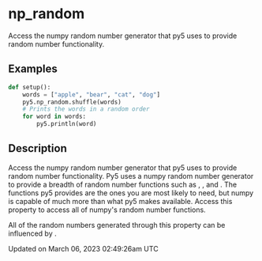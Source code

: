 # np_random

Access the numpy random number generator that py5 uses to provide random number functionality.

## Examples

<div class="example-table">

<div class="example-row"><div class="example-cell-image">

</div><div class="example-cell-code">

```python
def setup():
    words = ["apple", "bear", "cat", "dog"]
    py5.np_random.shuffle(words)
    # Prints the words in a random order
    for word in words:
        py5.println(word)
```

</div></div>

</div>

## Description

Access the numpy random number generator that py5 uses to provide random number functionality. Py5 uses a numpy random number generator to provide a breadth of random number functions such as [](sketch_random_choice), [](sketch_random_gaussian), and [](sketch_random_int). The functions py5 provides are the ones you are most likely to need, but numpy is capable of much more than what py5 makes available. Access this property to access all of numpy's random number functions.

All of the random numbers generated through this property can be influenced by [](sketch_random_seed).

Updated on March 06, 2023 02:49:26am UTC
